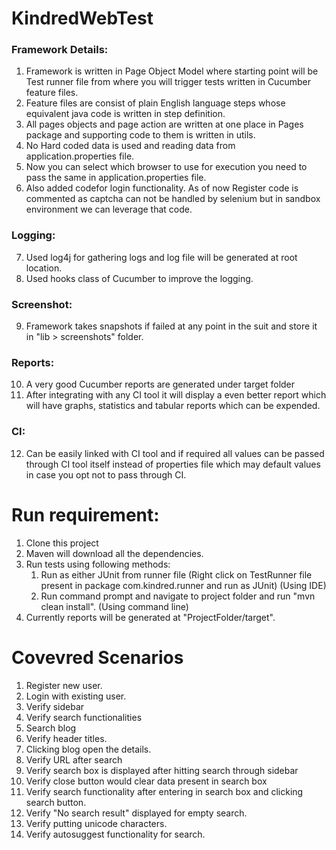 # KindredWebTest

### Framework Details:

1. Framework is written in Page Object Model where starting point will be Test runner file from where you will trigger tests written in Cucumber feature files.
2. Feature files are consist of plain English language steps whose equivalent java code is written in step definition.
3. All pages objects and page action are written at one place in Pages package and supporting code to them is written in utils.
4. No Hard coded data is used and reading data from application.properties file.
5. Now you can select which browser to use for execution you need to pass the same in application.properties file.
6. Also added codefor login functionality. As of now Register code is commented as captcha can not be handled by selenium but in sandbox environment we can leverage that code.

### Logging: 

7. Used log4j for gathering logs and log file will be generated at root location. 
8. Used hooks class of Cucumber to improve the logging.

### Screenshot: 

9. Framework takes snapshots if failed at any point in the suit and store it in "lib > screenshots" folder.

### Reports: 

10. A very good Cucumber reports are generated under target folder
11. After integrating with any CI tool it will display a even better report which will have graphs, statistics and tabular reports which can be expended.

### CI: 

12. Can be easily linked with CI tool and if required all values can be passed through CI tool itself instead of properties file which may default values in case you opt not to pass through CI.

# Run requirement:

1. Clone this project
2. Maven will download all the dependencies.
3. Run tests using following methods:
	1. Run as either JUnit from runner file (Right click on TestRunner file present in package com.kindred.runner and run as JUnit) (Using IDE)
	2. Run command prompt and navigate to project folder and run "mvn clean install". (Using command line)
4. Currently reports will be generated at "ProjectFolder/target".

# Covevred Scenarios

1. Register new user.
2. Login with existing user.
3. Verify sidebar
4. Verify search functionalities
5. Search blog
6. Verify header titles.
7. Clicking blog open the details.
8. Verify URL after search 
9. Verify search box is displayed after hitting search through sidebar
10. Verify close button would clear data present in search box
11. Verify search functionality after entering in search box and clicking search button.
12. Verify "No search result" displayed for empty search.
13. Verify putting unicode characters.
14. Verify autosuggest functionality for search.